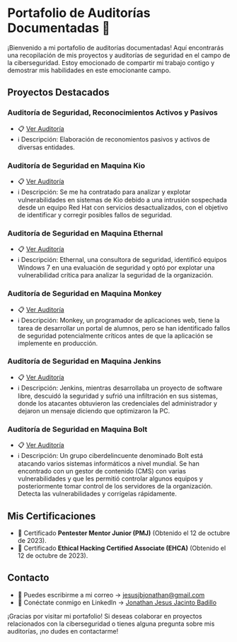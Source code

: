 # Portafolio de Auditorías Documentadas 📂

¡Bienvenido a mi portafolio de auditorías documentadas! Aquí encontrarás una recopilación de mis proyectos y auditorías de seguridad en el campo de la ciberseguridad. Estoy emocionado de compartir mi trabajo contigo y demostrar mis habilidades en este emocionante campo.

## Proyectos Destacados

### Auditoría de Seguridad, Reconocimientos Activos y Pasivos
- 📋 [Ver Auditoría](https://github.com/jonathanjesus03/Briefcase/blob/fe0e7103aaf55993a1401ee91a073f6c07b4ebd8/Reconocimiento%20Activo%20-%20Pasivo.pdf) 
- ℹ️ Descripción: Elaboración de reconomientos pasivos y activos de diversas entidades.

### Auditoría de Seguridad en Maquina Kio
- 📋 [Ver Auditoría](https://github.com/jonathanjesus03/Briefcase/blob/fe0e7103aaf55993a1401ee91a073f6c07b4ebd8/Informe%20HM%20Kio.pdf)
- ℹ️ Descripción: Se me ha contratado para analizar y explotar vulnerabilidades en sistemas de Kio debido a una intrusión sospechada desde un equipo Red Hat con servicios desactualizados, con el objetivo de identificar y corregir posibles fallos de seguridad.

### Auditoría de Seguridad en Maquina Ethernal
- 📋 [Ver Auditoría](https://github.com/jonathanjesus03/Briefcase/blob/fe0e7103aaf55993a1401ee91a073f6c07b4ebd8/Informe%20HM%20-2%20Ethernal.pdf) 
- ℹ️ Descripción: Ethernal, una consultora de seguridad, identificó equipos Windows 7 en una evaluación de seguridad y optó por explotar una vulnerabilidad crítica para analizar la seguridad de la organización.
  
### Auditoría de Seguridad en Maquina Monkey
- 📋 [Ver Auditoría](https://github.com/jonathanjesus03/Briefcase/blob/db5777c3ba5d262f873266ffe6b161ea145c6e89/Informe%20HM%20-3%20Monkey.pdf) 
- ℹ️ Descripción: Monkey, un programador de aplicaciones web, tiene la tarea de desarrollar un portal de alumnos, pero se han identificado fallos de seguridad potencialmente críticos antes de que la aplicación se implemente en producción.

### Auditoría de Seguridad en Maquina Jenkins
- 📋 [Ver Auditoría](https://github.com/jonathanjesus03/Briefcase/blob/fe0e7103aaf55993a1401ee91a073f6c07b4ebd8/Informe%20HM%20-4%20Jenkings.pdf) 
- ℹ️ Descripción: Jenkins, mientras desarrollaba un proyecto de software libre, descuidó la seguridad y sufrió una infiltración en sus sistemas, donde los atacantes obtuvieron las credenciales del administrador y dejaron un mensaje diciendo que optimizaron la PC.

### Auditoría de Seguridad en Maquina Bolt
- 📋 [Ver Auditoría](https://github.com/jonathanjesus03/Briefcase/blob/fe0e7103aaf55993a1401ee91a073f6c07b4ebd8/Informe%20HM%20-5%20Bolt.pdf) 
- ℹ️ Descripción: Un grupo ciberdelincuente denominado Bolt está atacando varios sistemas informáticos a nivel mundial. Se han encontrado con un gestor de contenido (CMS) con varias vulnerabilidades y que les permitió controlar algunos equipos y posteriormente tomar control de los servidores de la organización. Detecta las vulnerabilidades y corrígelas rápidamente.

## Mis Certificaciones

- 📜 Certificado **Pentester Mentor Junior (PMJ)** (Obtenido el 12 de octubre de 2023).
- 📜 Certificado **Ethical Hacking Certified Associate (EHCA)** (Obtenido el 12 de octubre de 2023).

## Contacto

- 📧 Puedes escribirme a mi correo -> jesusjbjonathan@gmail.com
- 🔗 Conéctate conmigo en LinkedIn -> [Jonathan Jesus Jacinto Badillo]()

¡Gracias por visitar mi portafolio! Si deseas colaborar en proyectos relacionados con la ciberseguridad o tienes alguna pregunta sobre mis auditorías, ¡no dudes en contactarme!
